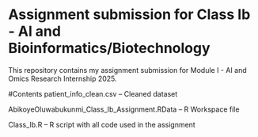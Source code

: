 # Assignment submission for Class Ib - Al and Bioinformatics/Biotechnology

This repository contains my assignment submission for Module I - AI and Omics Research Internship 2025.

#Contents
patient_info_clean.csv – Cleaned dataset

AbikoyeOluwabukunmi_Class_Ib_Assignment.RData – R Workspace file

Class_Ib.R – R script with all code used in the assignment
